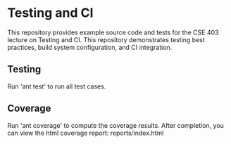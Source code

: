# Testing and CI
This repository provides example source code and tests for the CSE 403 lecture
on Testing and CI. This repository demonstrates testing best practices, build
system configuration, and CI integration.

## Testing
Run 'ant test' to run all test cases.

## Coverage
Run 'ant coverage' to compute the coverage results. After completion, you can
view the html coverage report: reports/index.html
